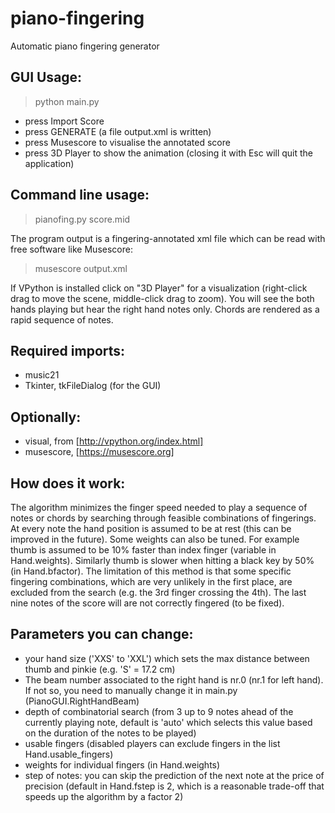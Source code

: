 # piano-fingering
Automatic piano fingering generator

## GUI Usage: 
> python main.py

- press Import Score
- press GENERATE (a file output.xml is written)
- press Musescore to visualise the annotated score
- press 3D Player to show the animation (closing it with Esc will quit the application)


## Command line usage: 
> pianofing.py score.mid

The program output is a fingering-annotated xml file which can be read with free software like Musescore:
> musescore output.xml

If VPython is installed click on "3D Player" for a visualization (right-click drag to move the scene, middle-click drag to zoom). 
You will see the both hands playing but hear the right hand notes only. Chords are rendered as a rapid sequence of notes.


## Required imports: 
- music21
- Tkinter, tkFileDialog (for the GUI)

## Optionally:
- visual, from [http://vpython.org/index.html]
- musescore, [https://musescore.org]


## How does it work:
The algorithm minimizes the finger speed needed to play a sequence of notes or chords by searching through feasible combinations of fingerings. At every note the hand position is assumed to be at rest (this can be improved in the future). Some weights can also be tuned. For example thumb is assumed to be 10% faster than index finger (variable in Hand.weights). Similarly thumb is slower when hitting a black key by 50% (in Hand.bfactor). The limitation of this method is that some specific fingering combinations, which are very unlikely in the first place, are excluded from the search (e.g. the 3rd finger crossing the 4th). The last nine notes of the score will are not correctly fingered (to be fixed).


## Parameters you can change:
- your hand size ('XXS' to 'XXL') which sets the max distance between thumb and pinkie (e.g. 'S' = 17.2 cm)
- The beam number associated to the right hand is nr.0 (nr.1 for left hand). If not so, you need to manually change it in main.py (PianoGUI.RightHandBeam)
- depth of combinatorial search (from 3 up to 9 notes ahead of the currently playing note, default is 'auto' which selects this value based on the duration of the notes to be played)
- usable fingers (disabled players can exclude fingers in the list Hand.usable_fingers)
- weights for individual fingers (in Hand.weights)
- step of notes: you can skip the prediction of the next note at the price of precision (default in Hand.fstep is 2, which is a reasonable trade-off that speeds up the algorithm by a factor 2)

